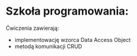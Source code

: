 # Szkoła programowania:
    
Ćwiczenia zawierają:
* implementowację wzorca Data Access Object
* metodą komunikacji CRUD

